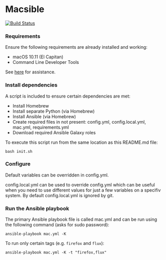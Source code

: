 # Macsible

[![Build Status](https://travis-ci.org/macsible/macsible.svg?branch=master)](https://travis-ci.org/macsible/macsible)


### Requirements

Ensure the following requirements are already installed and working:

- macOS 10.11 (El Capitan)
- Command Line Developer Tools

See [here](docs/install_requirements.md) for assistance.


### Install dependencies

A script is included to ensure certain dependencies are met:

- Install Homebrew
- Install separate Python (via Homebrew)
- Install Ansible (via Homebrew)
- Create required files in not present: config.yml, config.local.yml, mac.yml, requirements.yml
- Download required Ansible Galaxy roles

To execute this script run from the same location as this README.md file:

```
bash init.sh
```


### Configure

Default variables can be overridden in config.yml.

config.local.yml can be used to override config.yml which can be useful when you need to use different values for just a few variables on a specifiv system. By default config.local.yml is ignored by git.


### Run the Ansible playbook

The primary Ansible playbook file is called mac.yml and can be run using the following command (asks for sudo password):

```
ansible-playbook mac.yml -K
```

To run only certain tags (e.g. `firefox` and `flux`):

```
ansible-playbook mac.yml -K -t "firefox,flux"
```
